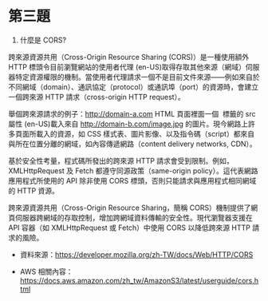 # 第三題

1. 什麼是 CORS?

跨來源資源共用（Cross-Origin Resource Sharing (CORS)）是一種使用額外 HTTP 標頭令目前瀏覽網站的使用者代理 (en-US)取得存取其他來源（網域）伺服器特定資源權限的機制。當使用者代理請求一個不是目前文件來源——例如來自於不同網域（domain）、通訊協定（protocol）或通訊埠（port）的資源時，會建立一個跨來源 HTTP 請求（cross-origin HTTP request）。

舉個跨來源請求的例子：http://domain-a.com HTML 頁面裡面一個 <img> 標籤的 src 屬性 (en-US)載入來自 http://domain-b.com/image.jpg 的圖片。現今網路上許多頁面所載入的資源，如 CSS 樣式表、圖片影像、以及指令碼（script）都來自與所在位置分離的網域，如內容傳遞網路（content delivery networks, CDN）。

基於安全性考量，程式碼所發出的跨來源 HTTP 請求會受到限制。例如，XMLHttpRequest 及 Fetch 都遵守同源政策（same-origin policy）。這代表網路應用程式所使用的 API 除非使用 CORS 標頭，否則只能請求與應用程式相同網域的 HTTP 資源。

跨來源資源共用（Cross-Origin Resource Sharing，簡稱 CORS）機制提供了網頁伺服器跨網域的存取控制，增加跨網域資料傳輸的安全性。現代瀏覽器支援在 API 容器（如 XMLHttpRequest 或 Fetch）中使用 CORS 以降低跨來源 HTTP 請求的風險。

- 資料來源：https://developer.mozilla.org/zh-TW/docs/Web/HTTP/CORS

- AWS 相關內容：https://docs.aws.amazon.com/zh_tw/AmazonS3/latest/userguide/cors.html
